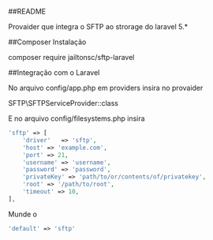 ##README

Provaider que integra o SFTP ao strorage do laravel 5.*

##Composer Instalação

composer require jailtonsc/sftp-laravel

##Integração com o Laravel

No arquivo config/app.php em providers insira no provaider

SFTP\SFTPServiceProvider::class

E no arquivo config/filesystems.php insira 

```php
'sftp' => [
	'driver'   => 'sftp',
	'host' => 'example.com',
	'port' => 21,
	'username' => 'username',
	'password' => 'password',
	'privateKey' => 'path/to/or/contents/of/privatekey',
	'root' => '/path/to/root',
	'timeout' => 10,
],
```

Munde o 

```php
'default' => 'sftp'
```